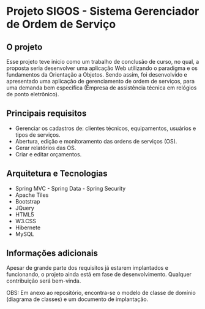 # Projeto SIGOS - Sistema Gerenciador de Ordem de Serviço

## O projeto

Esse projeto teve inicio como um trabalho de conclusão de curso, no qual, a proposta seria desenvolver uma aplicação Web utilizando o paradigma e os fundamentos da Orientação a Objetos. Sendo assim, foi desenvolvido e apresentado uma aplicação de gerenciamento de ordem de serviços, para uma demanda bem específica (Empresa de assistência técnica em relógios de ponto eletrônico). 

## Principais requisitos

* Gerenciar os cadastros de: clientes técnicos, equipamentos, usuários e tipos de serviços. 
* Abertura, edição e monitoramento das ordens de serviços (OS).
* Gerar relatórios das OS.
* Criar e editar orçamentos.

## Arquitetura e Tecnologias

* Spring MVC - Spring Data - Spring Security
* Apache Tiles
* Bootstrap
* JQuery
* HTML5
* W3.CSS
* Hibernete
* MySQL

## Informações adicionais

Apesar de grande parte dos requisitos já estarem implantados e funcionando, o projeto ainda está em fase de desenvolvimento.
Qualquer contribuição será bem-vinda.

OBS: Em anexo ao repositório, encontra-se o modelo de classe de domínio (diagrama de classes) e um documento de implantação.
